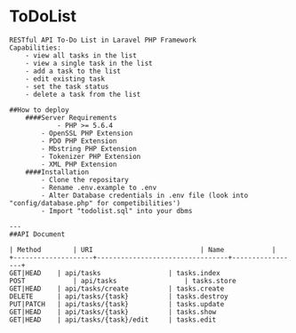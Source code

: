# ToDoList
	RESTful API To-Do List in Laravel PHP Framework
	Capabilities:
		- view all tasks in the list
		- view a single task in the list
		- add a task to the list
 		- edit existing task
		- set the task status 
 		- delete a task from the list

	##How to deploy
		####Server Requirements
    			- PHP >= 5.6.4
			- OpenSSL PHP Extension
			- PDO PHP Extension
			- Mbstring PHP Extension
			- Tokenizer PHP Extension
			- XML PHP Extension
		####Installation 
			- Clone the repositary
			- Rename .env.example to .env 
			- Alter Database credentials in .env file (look into "config/database.php" for competibilities') 
			- Import "todolist.sql" into your dbms	
	
	---
	##API Document

 	| Method    	| URI                   		| Name            |
	+--------------------+---------------------------------+-----------------+
	GET|HEAD 	| api/tasks             	| tasks.index   
	POST         	| api/tasks             	| tasks.store   
	GET|HEAD  	| api/tasks/create      	| tasks.create  
	DELETE    	| api/tasks/{task}      	| tasks.destroy 
	PUT|PATCH 	| api/tasks/{task}      	| tasks.update  
	GET|HEAD  	| api/tasks/{task}      	| tasks.show   
	GET|HEAD  	| api/tasks/{task}/edit 	| tasks.edit    
